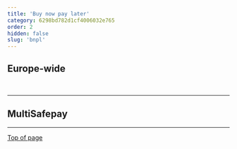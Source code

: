```yaml
---
title: 'Buy now pay later'
category: 6298bd782d1cf4006032e765
order: 2
hidden: false
slug: 'bnpl'
--- 
```

## Europe-wide

<Cards columns={4}>
  <Card
    title="Billink"
    href="/docs/billink/"
    icon="https://cdn.billink.nl/assets/lockup/svg/billink-logo-default.svg"
  />
  <Card
    title="iDEAL in3"
    href="/docs/in3/"
    icon="https://media.multisafepay.com/img/methods/svg/ideal.svg"
  />
  <Card
    title="Klarna"
    href="/docs/klarna/"
    icon="https://raw.githubusercontent.com/MultiSafepay/MultiSafepay-icons/master/methods/klarna.svg"
  />
  <Card
    title="Riverty"
    href="/docs/riverty/"
    icon="https://raw.githubusercontent.com/MultiSafepay/MultiSafepay-icons/master/methods/afterpay-riverty-transition-logo.svg"
  />
</Cards>

<br />

***

## MultiSafepay

<Cards columns={4}>
  <Card
    title="Zinia"
    href="/docs/zinia/"
    icon="https://raw.githubusercontent.com/MultiSafepay/MultiSafepay-icons/master/methods/zinia.svg"
  />
  <Card
    title="E-Invoicing"
    href="/docs/e-invoicing/"
    icon="https://raw.githubusercontent.com/MultiSafepay/MultiSafepay-icons/master/methods/e-invoicing.svg"
  />
  <Card
    title="Pay After Delivery"
    href="/docs/pay-after-delivery/"
    icon="https://raw.githubusercontent.com/MultiSafepay/MultiSafepay-icons/master/methods/PAD-EN.svg"
  />
  <Card
    title="Pay After Delivery installments"
    href="/docs/pay-after-delivery-installments/"
    icon="https://raw.githubusercontent.com/MultiSafepay/MultiSafepay-icons/master/methods/PAD-EN.svg"
  />
</Cards>

***

[Top of page](#)